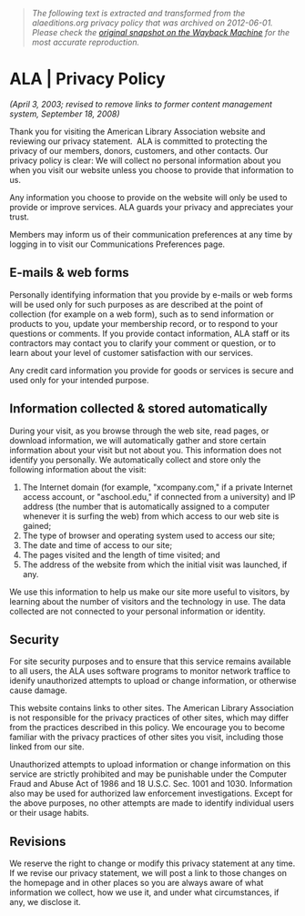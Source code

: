 > *The following text is extracted and transformed from the alaeditions.org privacy policy that was archived on 2012-06-01. Please check the [original snapshot on the Wayback Machine](https://web.archive.org/web/20120601233743id_/http%3A//www.ala.org/ala/footer/privacypolicy.cfm) for the most accurate reproduction.*

# ALA | Privacy Policy

_(April 3, 2003; revised to remove links to former content management system, September 18, 2008)_

Thank you for visiting the American Library Association website and reviewing our privacy statement.  ALA is committed to protecting the privacy of our members, donors, customers, and other contacts. Our privacy policy is clear: We will collect no personal information about you when you visit our website unless you choose to provide that information to us.

Any information you choose to provide on the website will only be used to provide or improve services. ALA guards your privacy and appreciates your trust.

Members may inform us of their communication preferences at any time by logging in to visit our Communications Preferences page.

## E-mails & web forms

Personally identifying information that you provide by e-mails or web forms will be used only for such purposes as are described at the point of collection (for example on a web form), such as to send information or products to you, update your membership record, or to respond to your questions or comments. If you provide contact information, ALA staff or its contractors may contact you to clarify your comment or question, or to learn about your level of customer satisfaction with our services.

Any credit card information you provide for goods or services is secure and used only for your intended purpose.

## Information collected & stored automatically

During your visit, as you browse through the web site, read pages, or download information, we will automatically gather and store certain information about your visit but not about you. This information does not identify you personally. We automatically collect and store only the following information about the visit:

  1. The Internet domain (for example, "xcompany.com," if a private Internet access account, or "aschool.edu," if connected from a university) and IP address (the number that is automatically assigned to a computer whenever it is surfing the web) from which access to our web site is gained; 
  2. The type of browser and operating system used to access our site; 
  3. The date and time of access to our site; 
  4. The pages visited and the length of time visited; and 
  5. The address of the website from which the initial visit was launched, if any.



We use this information to help us make our site more useful to visitors, by learning about the number of visitors and the technology in use. The data collected are not connected to your personal information or identity.

## Security

For site security purposes and to ensure that this service remains available to all users, the ALA uses software programs to monitor network traffice to idenify unauthorized attempts to upload or change information, or otherwise cause damage.

This website contains links to other sites. The American Library Association is not responsible for the privacy practices of other sites, which may differ from the practices described in this policy. We encourage you to become familiar with the privacy practices of other sites you visit, including those linked from our site.

Unauthorized attempts to upload information or change information on this service are strictly prohibited and may be punishable under the Computer Fraud and Abuse Act of 1986 and 18 U.S.C. Sec. 1001 and 1030. Information also may be used for authorized law enforcement investigations. Except for the above purposes, no other attempts are made to identify individual users or their usage habits.

## Revisions

We reserve the right to change or modify this privacy statement at any time. If we revise our privacy statement, we will post a link to those changes on the homepage and in other places so you are always aware of what information we collect, how we use it, and under what circumstances, if any, we disclose it.
